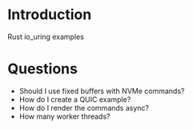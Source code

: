 # Introduction
Rust io_uring examples


# Questions

- Should I use fixed buffers with NVMe commands?
- How do I create a QUIC example?
- How do I render the commands async?
- How many worker threads?